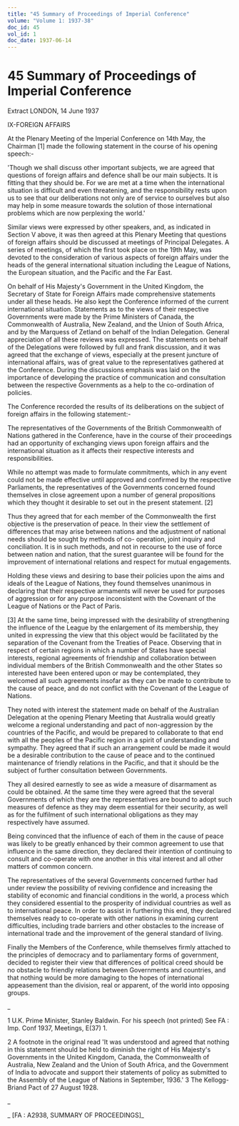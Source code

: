 ```yaml
---
title: "45 Summary of Proceedings of Imperial Conference"
volume: "Volume 1: 1937-38"
doc_id: 45
vol_id: 1
doc_date: 1937-06-14
---
```


# 45 Summary of Proceedings of Imperial Conference

Extract LONDON, 14 June 1937

IX-FOREIGN AFFAIRS

At the Plenary Meeting of the Imperial Conference on 14th May, the Chairman [1] made the following statement in the course of his opening speech:-

'Though we shall discuss other important subjects, we are agreed that questions of foreign affairs and defence shall be our main subjects. It is fitting that they should be. For we are met at a time when the international situation is difficult and even threatening, and the responsibility rests upon us to see that our deliberations not only are of service to ourselves but also may help in some measure towards the solution of those international problems which are now perplexing the world.'

Similar views were expressed by other speakers, and, as indicated in Section V above, it was then agreed at this Plenary Meeting that questions of foreign affairs should be discussed at meetings of Principal Delegates. A series of meetings, of which the first took place on the 19th May, was devoted to the consideration of various aspects of foreign affairs under the heads of the general international situation including the League of Nations, the European situation, and the Pacific and the Far East.

On behalf of His Majesty's Government in the United Kingdom, the Secretary of State for Foreign Affairs made comprehensive statements under all these heads. He also kept the Conference informed of the current international situation. Statements as to the views of their respective Governments were made by the Prime Ministers of Canada, the Commonwealth of Australia, New Zealand, and the Union of South Africa, and by the Marquess of Zetland on behalf of the Indian Delegation. General appreciation of all these reviews was expressed. The statements on behalf of the Delegations were followed by full and frank discussion, and it was agreed that the exchange of views, especially at the present juncture of international affairs, was of great value to the representatives gathered at the Conference. During the discussions emphasis was laid on the importance of developing the practice of communication and consultation between the respective Governments as a help to the co-ordination of policies.

The Conference recorded the results of its deliberations on the subject of foreign affairs in the following statement:-

The representatives of the Governments of the British Commonwealth of Nations gathered in the Conference, have in the course of their proceedings had an opportunity of exchanging views upon foreign affairs and the international situation as it affects their respective interests and responsibilities.

While no attempt was made to formulate commitments, which in any event could not be made effective until approved and confirmed by the respective Parliaments, the representatives of the Governments concerned found themselves in close agreement upon a number of general propositions which they thought it desirable to set out in the present statement. [2]

Thus they agreed that for each member of the Commonwealth the first objective is the preservation of peace. In their view the settlement of differences that may arise between nations and the adjustment of national needs should be sought by methods of co- operation, joint inquiry and conciliation. It is in such methods, and not in recourse to the use of force between nation and nation, that the surest guarantee will be found for the improvement of international relations and respect for mutual engagements.

Holding these views and desiring to base their policies upon the aims and ideals of the League of Nations, they found themselves unanimous in declaring that their respective armaments will never be used for purposes of aggression or for any purpose inconsistent with the Covenant of the League of Nations or the Pact of Paris.

[3] At the same time, being impressed with the desirability of strengthening the influence of the League by the enlargement of its membership, they united in expressing the view that this object would be facilitated by the separation of the Covenant from the Treaties of Peace. Observing that in respect of certain regions in which a number of States have special interests, regional agreements of friendship and collaboration between individual members of the British Commonwealth and the other States so interested have been entered upon or may be contemplated, they welcomed all such agreements insofar as they can be made to contribute to the cause of peace, and do not conflict with the Covenant of the League of Nations.

They noted with interest the statement made on behalf of the Australian Delegation at the opening Plenary Meeting that Australia would greatly welcome a regional understanding and pact of non-aggression by the countries of the Pacific, and would be prepared to collaborate to that end with all the peoples of the Pacific region in a spirit of understanding and sympathy. They agreed that if such an arrangement could be made it would be a desirable contribution to the cause of peace and to the continued maintenance of friendly relations in the Pacific, and that it should be the subject of further consultation between Governments.

They all desired earnestly to see as wide a measure of disarmament as could be obtained. At the same time they were agreed that the several Governments of which they are the representatives are bound to adopt such measures of defence as they may deem essential for their security, as well as for the fulfilment of such international obligations as they may respectively have assumed.

Being convinced that the influence of each of them in the cause of peace was likely to be greatly enhanced by their common agreement to use that influence in the same direction, they declared their intention of continuing to consult and co-operate with one another in this vital interest and all other matters of common concern.

The representatives of the several Governments concerned further had under review the possibility of reviving confidence and increasing the stability of economic and financial conditions in the world, a process which they considered essential to the prosperity of individual countries as well as to international peace. In order to assist in furthering this end, they declared themselves ready to co-operate with other nations in examining current difficulties, including trade barriers and other obstacles to the increase of international trade and the improvement of the general standard of living.

Finally the Members of the Conference, while themselves firmly attached to the principles of democracy and to parliamentary forms of government, decided to register their view that differences of political creed should be no obstacle to friendly relations between Governments and countries, and that nothing would be more damaging to the hopes of international appeasement than the division, real or apparent, of the world into opposing groups.

_

1 U.K. Prime Minister, Stanley Baldwin. For his speech (not printed) See FA : Imp. Conf 1937, Meetings, E(37) 1.

2 A footnote in the original read 'It was understood and agreed that nothing in this statement should be held to diminish the right of His Majesty's Governments in the United Kingdom, Canada, the Commonwealth of Australia, New Zealand and the Union of South Africa, and the Government of India to advocate and support their statements of policy as submitted to the Assembly of the League of Nations in September, 1936.' 3 The Kellogg-Briand Pact of 27 August 1928.

_

_ [FA : A2938, SUMMARY OF PROCEEDINGS]_

